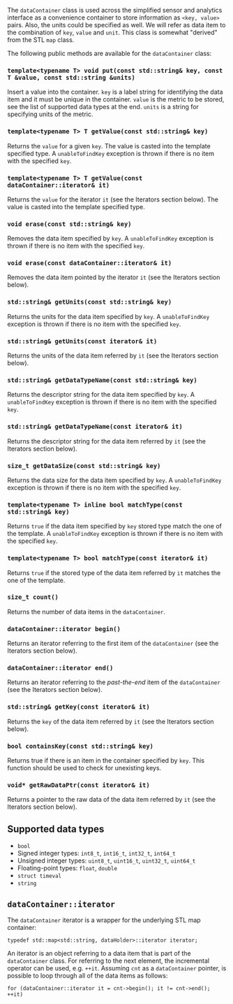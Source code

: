 The `dataContainer` class is used across the simplified sensor and analytics interface as a convenience container to store information as `<key, value>` pairs. Also, the units could be specified as well. We will refer as data item to the combination of `key`, `value` and `unit`. This class is somewhat "derived" from the STL `map` class.

The following public methods are available for the `dataContainer` class:

### `template<typename T> void put(const std::string& key, const T &value, const std::string &units)`

Insert a value into the container. `key` is a label string for identifying the data item and it must be unique in the container. `value` is the metric to be stored, see the list of supported data types at the end. `units` is a string for specifying units of the metric.

### `template<typename T> T getValue(const std::string& key)`
Returns the `value` for a given `key`. The value is casted into the template specified type. A `unableToFindKey` exception is thrown if there is no item with the specified `key`.

### `template<typename T> T getValue(const dataContainer::iterator& it)`
Returns the `value` for the iterator `it` (see the Iterators section below). The value is casted into the template specified type.

### `void erase(const std::string& key)`
Removes the data item specified by `key`. A `unableToFindKey` exception is thrown if there is no item with the specified `key`.

### `void erase(const dataContainer::iterator& it)`
Removes the data item pointed by the iterator `it` (see the Iterators section below).

### `std::string& getUnits(const std::string& key)`
Returns the units for the data item specified by `key`. A `unableToFindKey` exception is thrown if there is no item with the specified `key`.

### `std::string& getUnits(const iterator& it)`
Returns the units of the data item referred by `it` (see the Iterators section below).

### `std::string& getDataTypeName(const std::string& key)`
Returns the descriptor string for the data item specified by `key`. A `unableToFindKey` exception is thrown if there is no item with the specified `key`.

### `std::string& getDataTypeName(const iterator& it)`
Returns the descriptor string for the data item referred by `it` (see the Iterators section below).

### `size_t getDataSize(const std::string& key)`
Returns the data size for the data item specified by `key`. A `unableToFindKey` exception is thrown if there is no item with the specified `key`.

### `template<typename T> inline bool matchType(const std::string& key)`
Returns `true` if the data item specified by `key` stored type match the one of the template. A `unableToFindKey` exception is thrown if there is no item with the specified `key`.

### `template<typename T> bool matchType(const iterator& it)`
Returns `true` if the stored type of the data item referred by `it` matches the one of the template.

### `size_t count()`
Returns the number of data items in the `dataContainer`.

### `dataContainer::iterator begin()`
Returns an iterator referring to the first item of the `dataContainer` (see the Iterators section below).

### `dataContainer::iterator end()`
Returns an iterator referring to the _past-the-end_ item of the `dataContainer` (see the Iterators section below).

### `std::string& getKey(const iterator& it)`
Returns the `key` of the data item referred by `it` (see the Iterators section below).

### `bool containsKey(const std::string& key)`
Returns true if there is an item in the container specified by `key`. This function should be used to check for unexisting keys.

### `void* getRawDataPtr(const iterator& it)`
Returns a pointer to the raw data of the data item referred by `it` (see the Iterators section below).

## Supported data types
* `bool`
* Signed integer types: `int8_t`, `int16_t`, `int32_t`, `int64_t`
* Unsigned integer types: `uint8_t`, `uint16_t`, `uint32_t`, `uint64_t`
* Floating-point types: `float`, `double`
* `struct timeval`
* `string`

## `dataContainer::iterator`
The `dataContainer` iterator is a wrapper for the underlying STL map container:
```
typedef std::map<std::string, dataHolder>::iterator iterator;
```

An iterator is an object referring to a data item that is part of the `dataContainer` class. For referring to the next element, the incremental operator can be used, e.g. `++it`. Assuming `cnt` as a `dataContainer` pointer, is possible to loop through all of the data items as follows:
```
for (dataContainer::iterator it = cnt->begin(); it != cnt->end(); ++it)
```
